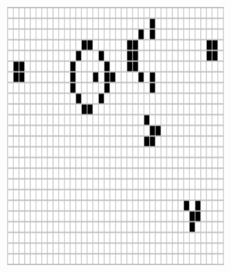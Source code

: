 
<p align="center">
  <img src="https://github.com/violet360/violet360/blob/main/Gosperglidergun.gif" alt="animated" width="1000px" height= "600px"/>
</p>
